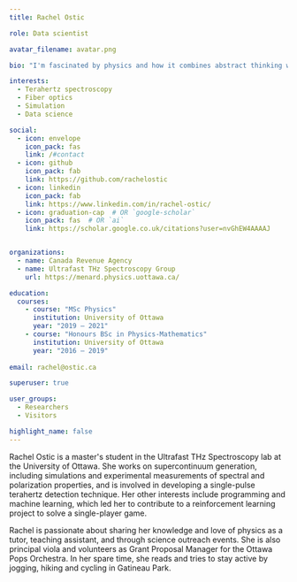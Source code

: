 ```yaml
---
title: Rachel Ostic

role: Data scientist

avatar_filename: avatar.png

bio: "I'm fascinated by physics and how it combines abstract thinking with real world problems, and I am starting to fuse this interest with programming both inside and outside the lab."

interests: 
  - Terahertz spectroscopy
  - Fiber optics
  - Simulation
  - Data science

social:
  - icon: envelope
    icon_pack: fas
    link: /#contact
  - icon: github
    icon_pack: fab
    link: https://github.com/rachelostic
  - icon: linkedin
    icon_pack: fab
    link: https://www.linkedin.com/in/rachel-ostic/
  - icon: graduation-cap  # OR `google-scholar`
    icon_pack: fas  # OR `ai`
    link: https://scholar.google.co.uk/citations?user=nvGhEW4AAAAJ


organizations:
  - name: Canada Revenue Agency
  - name: Ultrafast THz Spectroscopy Group
    url: https://menard.physics.uottawa.ca/

education:
  courses:
    - course: "MSc Physics"
      institution: University of Ottawa
      year: "2019 – 2021"
    - course: "Honours BSc in Physics-Mathematics"
      institution: University of Ottawa
      year: "2016 – 2019"
   
email: rachel@ostic.ca

superuser: true

user_groups:
  - Researchers
  - Visitors

highlight_name: false
---
```

Rachel Ostic is a master's student in the Ultrafast THz Spectroscopy lab at the University of Ottawa. She works on supercontinuum generation, including simulations and experimental measurements of spectral and polarization properties, and is involved in developing a single-pulse terahertz detection technique. Her other interests include programming and machine learning, which led her to contribute to a reinforcement learning project to solve a single-player game. 

Rachel is passionate about sharing her knowledge and love of physics as a tutor, teaching assistant, and through science outreach events. She is also principal viola and volunteers as Grant Proposal Manager for the Ottawa Pops Orchestra. In her spare time, she reads and tries to stay active by jogging, hiking and cycling in Gatineau Park.

